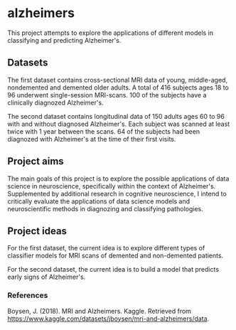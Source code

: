 # alzheimers
This project attempts to explore the applications of different models in classifying and predicting Alzheimer's.

## Datasets
The first dataset contains cross-sectional MRI data of young, middle-aged, nondemented and demented older adults. A total of 416 subjects ages 18 to 96 underwent single-session MRI-scans. 100 of the subjects have a clinically diagnozed Alzheimer's. 

The second dataset contains longitudinal data of 150 adults ages 60 to 96 with and without diagnosed Alzheimer's. Each subject was scanned at least twice with 1 year between the scans. 64 of the subjects had been diagnozed with Alzheimer's at the time of their first visits. 

## Project aims
The main goals of this project is to explore the possible applications of data science in neuroscience, specifically within the context of Alzheimer's. Supplemented by additional research in cognitive neuroscience, I intend to critically evaluate the applications of data science models and neuroscientific methods in diagnozing and classifying pathologies. 

## Project ideas
For the first dataset, the current idea is to explore different types of classifier models for MRI scans of demented and non-demented patients. 

For the second dataset, the current idea is to build a model that predicts early signs of Alzheimer's.

### References
Boysen, J. (2018). MRI and Alzheimers. Kaggle. Retrieved from https://www.kaggle.com/datasets/jboysen/mri-and-alzheimers/data. 

